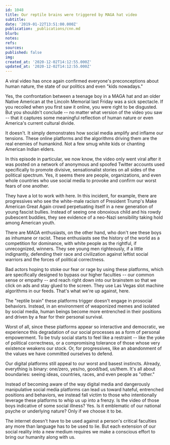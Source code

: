 ```yaml
---
id: 1048
title: Our reptile brains were triggered by MAGA hat video
subtitle: 
date: '2019-01-22T13:51:00.000Z'
publication: _publications/cnn.md
blurb: 
notes: 
refs: 
sources: 
published: false
img: 
created_at: '2020-12-02T14:12:55.000Z'
updated_at: '2020-12-02T14:12:55.000Z'
---
```

A viral video has once again confirmed everyone's preconceptions about human nature, the state of our politics and even "kids nowadays."

Yes, the confrontation between a teenage boy in a MAGA hat and an older Native American at the Lincoln Memorial last Friday was a sick spectacle. If you recoiled when you first saw it online, you were right to be disgusted. But you shouldn't conclude -- no matter what version of the video you saw -- that it captures some meaningful reflection of human nature or even America's current cultural divide.

It doesn't. It simply demonstrates how social media amplify and inflame our tensions. These online platforms and the algorithms driving them are the real enemies of humankind. Not a few smug white kids or chanting American Indian elders.

In this episode in particular, we now know, the video only went viral after it was posted on a network of anonymous and spoofed Twitter accounts used specifically to promote divisive, sensationalist stories on all sides of the political spectrum. Yes, it seems there are people, organizations, and even whole countries who use social media to provoke and confirm our worst fears of one another.

They have a lot to work with here. In this incident, for example, there are progressives who see the white-male racism of President Trump's Make American Great Again crowd perpetuating itself in a new generation of young fascist bullies. Instead of seeing one obnoxious child and his rowdy pubescent buddies, they see evidence of a neo-Nazi sensibility taking hold among American youth.

There are MAGA enthusiasts, on the other hand, who don't see these boys as inhumane or racist. These enthusiasts see the history of the world as a competition for dominance, with white people as the rightful, if unrecognized, winners. They see young men righteously, if a little indignantly, defending their race and civilization against leftist social warriors and the forces of political correctness.

Bad actors hoping to stoke our fear or rage by using these platforms, which are specifically designed to bypass our higher faculties -- our common sense or empathy -- and reach right down into our brainstem so that we click on ads and stay glued to the screen. They use Las Vegas slot machine algorithms in our feeds. That's what we're up against, here.

The "reptile brain" these platforms trigger doesn't engage in prosocial behaviors. Instead, in an environment of weaponized memes and isolated by social media, human beings become more entrenched in their positions and driven by a fear for their personal survival.

Worst of all, since these platforms appear so interactive and democratic, we experience this degradation of our social processes as a form of personal empowerment. To be truly social starts to feel like a restraint -- like the yoke of political correctness, or a compromising tolerance of those whose very existence weakens our stock. Or, for progressives, like an abandonment of the values we have committed ourselves to defend.

Our digital platforms still appeal to our worst and basest instincts. Already, everything is binary: one/zero, yes/no, good/bad, us/them. It's all about boundaries: seeing ideas, countries, races, and even people as "other."

Instead of becoming aware of the way digital media and dangerously manipulative social media platforms can lead us toward hateful, entrenched positions and behaviors, we instead fall victim to those who intentionally leverage these platforms to whip us up into a frenzy. Is the video of those boys indicative of some social illness? Yes. Is it emblematic of our national psyche or underlying nature? Only if we choose it to be.

The internet doesn't have to be used against a person's critical faculties any more than language has to be used to lie. But each extension of our social reality into a new medium requires we make a conscious effort to bring our humanity along with us.
